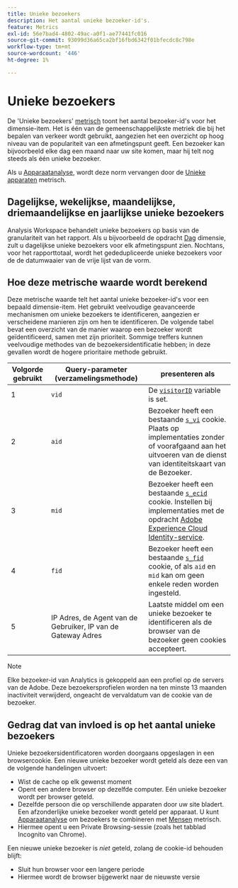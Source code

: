 ```yaml
---
title: Unieke bezoekers
description: Het aantal unieke bezoeker-id's.
feature: Metrics
exl-id: 56e7bad4-4802-49ac-a0f1-ae77441fc016
source-git-commit: 93099d36a65ca2bf16fbd6342f01bfecdc8c798e
workflow-type: tm+mt
source-wordcount: '446'
ht-degree: 1%

---
```


# Unieke bezoekers

De &#39;Unieke bezoekers&#39; [metrisch](overview.md) toont het aantal bezoeker-id&#39;s voor het dimensie-item. Het is één van de gemeenschappelijkste metriek die bij het bepalen van verkeer wordt gebruikt, aangezien het een overzicht op hoog niveau van de populariteit van een afmetingspunt geeft. Een bezoeker kan bijvoorbeeld elke dag een maand naar uw site komen, maar hij telt nog steeds als één unieke bezoeker.

Als u [Apparaatanalyse](../cda/overview.md), wordt deze norm vervangen door de [Unieke apparaten](unique-devices.md) metrisch.

## Dagelijkse, wekelijkse, maandelijkse, driemaandelijkse en jaarlijkse unieke bezoekers

Analysis Workspace behandelt unieke bezoekers op basis van de granulariteit van het rapport. Als u bijvoorbeeld de opdracht [Dag](../dimensions/day.md) dimensie, zult u dagelijkse unieke bezoekers voor elk afmetingspunt zien. Nochtans, voor het rapporttotaal, wordt het gededupliceerde unieke bezoekers voor de de datumwaaier van de vrije lijst van de vorm.

## Hoe deze metrische waarde wordt berekend

Deze metrische waarde telt het aantal unieke bezoeker-id&#39;s voor een bepaald dimensie-item. Het gebruikt veelvoudige geavanceerde mechanismen om unieke bezoekers te identificeren, aangezien er verscheidene manieren zijn om hen te identificeren. De volgende tabel bevat een overzicht van de manier waarop een bezoeker wordt geïdentificeerd, samen met zijn prioriteit. Sommige treffers kunnen veelvoudige methodes van de bezoekersidentificatie hebben; in deze gevallen wordt de hogere prioritaire methode gebruikt.

| Volgorde gebruikt | Query-parameter (verzamelingsmethode) | presenteren als |
| --- | --- | --- |
| 1 | `vid` | De [`visitorID`](/help/implement/vars/config-vars/visitorid.md) variable is set. |
| 2 | `aid` | Bezoeker heeft een bestaande [`s_vi`](https://experienceleague.adobe.com/docs/core-services/interface/ec-cookies/cookies-analytics.html?lang=nl-NL) cookie. Plaats op implementaties zonder of voorafgaand aan het uitvoeren van de dienst van identiteitskaart van de Bezoeker. |
| 3 | `mid` | Bezoeker heeft een bestaande [`s_ecid`](https://experienceleague.adobe.com/docs/core-services/interface/ec-cookies/cookies-analytics.html?lang=nl-NL) cookie. Instellen bij implementaties met de opdracht [Adobe Experience Cloud Identity-service](https://experienceleague.adobe.com/docs/id-service/using/home.html?lang=nl-NL). |
| 4 | `fid` | Bezoeker heeft een bestaande [`s_fid`](https://experienceleague.adobe.com/docs/core-services/interface/ec-cookies/cookies-analytics.html?lang=nl-NL) cookie, of als `aid` en `mid` kan om geen enkele reden worden ingesteld. |
| 5 | IP Adres, de Agent van de Gebruiker, IP van de Gateway Adres | Laatste middel om een unieke bezoeker te identificeren als de browser van de bezoeker geen cookies accepteert. |

>[!NOTE]
>
>Elke bezoeker-id van Analytics is gekoppeld aan een profiel op de servers van de Adobe. Deze bezoekersprofielen worden na ten minste 13 maanden inactiviteit verwijderd, ongeacht de vervaldatum van de cookie van de bezoeker.

## Gedrag dat van invloed is op het aantal unieke bezoekers

Unieke bezoekersidentificatoren worden doorgaans opgeslagen in een browsercookie. Een nieuwe unieke bezoeker wordt geteld als deze een van de volgende handelingen uitvoert:

* Wist de cache op elk gewenst moment
* Opent een andere browser op dezelfde computer. Eén unieke bezoeker wordt per browser geteld.
* Dezelfde persoon die op verschillende apparaten door uw site bladert. Een afzonderlijke unieke bezoeker wordt geteld per apparaat. U kunt [Apparaatanalyse](../cda/overview.md) om bezoekers te combineren met [Mensen](people.md) metrisch.
* Hiermee opent u een Private Browsing-sessie (zoals het tabblad Incognito van Chrome).

Een nieuwe unieke bezoeker is *niet* geteld, zolang de cookie-id behouden blijft:

* Sluit hun browser voor een langere periode
* Hiermee wordt de browser bijgewerkt naar de nieuwste versie
